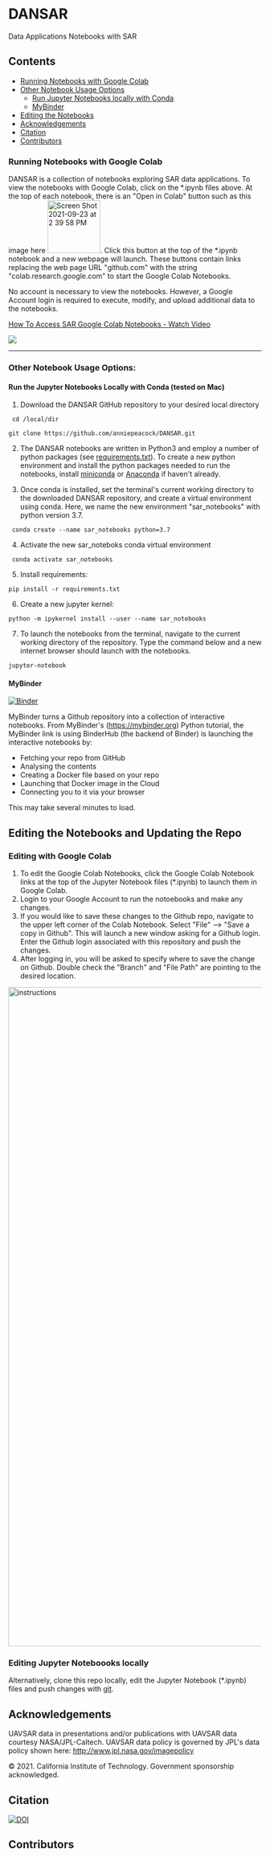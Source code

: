 # DANSAR
 Data Applications Notebooks with SAR

## Contents
* [Running Notebooks with Google Colab](#GoogleColab) 
* [Other Notebook Usage Options](#OtherOptions) 
    * [Run Jupyter Notebooks locally with Conda](#Conda)
    * [MyBinder](#MyBinder)
* [Editing the Notebooks](#Editing)
* [Acknowledgements](#Acknow) 
* [Citation](#Citation) 
* [Contributors](#Contributors) 
 
### Running Notebooks with Google Colab<a name="GoogleColab"/>
 
DANSAR is a collection of notebooks exploring SAR data applications. To view the notebooks with Google Colab, click on the *.ipynb files above. At the top of each notebook, there is an "Open in Colab" button such as this image here <img width="105" alt="Screen Shot 2021-09-23 at 2 39 58 PM" src="https://user-images.githubusercontent.com/69326547/134588404-d47e30d0-33dd-42bb-803d-2a6d2a965fb0.png">.  Click this button at the top of the *.ipynb notebook and a new webpage will launch. These buttons contain links replacing the web page URL "github.com" with the string "colab.research.google.com" to start the Google Colab Notebooks. 
 
No account is necessary to view the notebooks. However, a Google Account login is required to execute, modify, and upload additional data to the notebooks. 

<a href="https://www.loom.com/share/e88828827d6e4d188404c71e09b75b5f">
    <p> How To Access SAR Google Colab Notebooks - Watch Video</p>
    <img style="max-width:300px;" src="https://cdn.loom.com/sessions/thumbnails/e88828827d6e4d188404c71e09b75b5f-with-play.gif">
  </a>
  
  ------------

### Other Notebook Usage Options:<a name="OtherOptions"/>

#### Run the Jupyter Notebooks Locally with Conda (tested on Mac) <a name="Conda"/>

1. Download the DANSAR GitHub repository to your desired local directory
<pre><code> cd /local/dir

git clone https://github.com/anniepeacock/DANSAR.git 
</code></pre>
2. The DANSAR notebooks are written in Python3 and employ a number of python packages (see [requirements.txt](https://github.com/anniepeacock/DANSAR/blob/main/requirements.txt)). To create a new python environment and install the python packages needed to run the notebooks, install [miniconda](https://docs.conda.io/en/latest/miniconda.html) or [Anaconda](https://docs.anaconda.com/anaconda/install/index.html) if haven't already.

3. Once conda is installed, set the terminal's current working directory to the downloaded DANSAR repository, and create a virtual environment using conda. Here, we name the new environment "sar_notebooks" with python version 3.7.

<pre><code> conda create --name sar_notebooks python=3.7 </code></pre>

4. Activate the new sar_noteboks conda virtual environment

<pre><code> conda activate sar_notebooks </code></pre>

5. Install requirements:

<pre><code>pip install -r requirements.txt</code></pre>

6. Create a new jupyter kernel:

<pre><code>python -m ipykernel install --user --name sar_notebooks</code></pre>

7. To launch the notebooks from the terminal, navigate to the current working directory of the repository. Type the command below and a new internet browser should launch with the notebooks. 

<pre><code>jupyter-notebook</code></pre>


#### MyBinder <a name="MyBinder"/>

[![Binder](https://mybinder.org/badge_logo.svg)](https://mybinder.org/v2/gh/anniepeacock/DANSAR/main)

MyBinder turns a Github repository into a collection of interactive notebooks. 
From MyBinder's (https://mybinder.org) Python tutorial, the MyBinder link is using BinderHub (the backend of Binder) is launching the interactive notebooks by:
* Fetching your repo from GitHub
* Analysing the contents
* Creating a Docker file based on your repo
* Launching that Docker image in the Cloud
* Connecting you to it via your browser

This may take several minutes to load.

## Editing the Notebooks and Updating the Repo <a name="Editing"/>

### Editing with Google Colab
1) To edit the Google Colab Notebooks, click the Google Colab Notebook links at the top of the Jupyter Notebook files (*.ipynb) to launch them in Google Colab. 
2) Login to your Google Account to run the notoebooks and make any changes. 
3) If you would like to save these changes to the Github repo, navigate to the upper left corner of the Colab Notebook. Select "File" --> "Save a copy in Github". This will launch a new window asking for a Github login. Enter the Github login associated with this repository and push the changes. 
4) After logging in, you will be asked to specify where to save the change on Github. Double check the "Branch" and "File Path" are pointing to the desired location.

<img width="1312" alt="instructions" src="https://user-images.githubusercontent.com/69326547/139126077-d01eb877-dfcd-44cb-85b8-89ef38a3d122.png">

### Editing Jupyter Noteboooks locally

Alternatively, clone this repo locally, edit the Jupyter Notebook (*.ipynb) files and push changes with [git](https://guides.github.com/introduction/git-handbook/). 

## Acknowledgements<a name="Acknow"/>
UAVSAR data in presentations and/or publications with UAVSAR data courtesy NASA/JPL-Caltech. UAVSAR data policy is governed by JPL's data policy shown here: http://www.jpl.nasa.gov/imagepolicy

© 2021. California Institute of Technology. Government sponsorship acknowledged.

## Citation<a name="Citation"/>

[![DOI](https://zenodo.org/badge/DOI/10.5281/zenodo.5639922.svg)](https://doi.org/10.5281/zenodo.5639922)

## Contributors<a name="Contributors"/>

